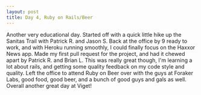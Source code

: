 ```yaml
---
layout: post
title: Day 4, Ruby on Rails/Beer
---
```


Another very educational day. Started off with a quick little hike up the Sanitas Trail with Patrick R. and Jason S. Back at the office by 9 ready to work, and with Heroku running smoothly, I could finally focus on the Haxxor News app. Made my first pull request for the project, and had it chewed apart by Patrick R. and Brian L. This was really great though, I'm learning a lot about rails, and getting some quality feedback on my code style and quality. Left the office to attend Ruby on Beer over with the guys at Foraker Labs, good food, good beer, and a bunch of good guys and gals as well. Overall another great day at Viget!